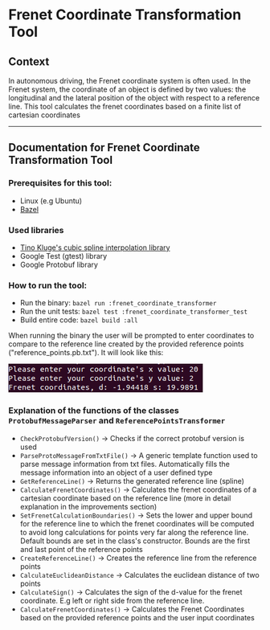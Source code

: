 # Frenet Coordinate Transformation Tool

## Context

In autonomous driving, the Frenet coordinate system is often used. In the Frenet system, the coordinate of an object is defined by two values: the longitudinal and the lateral position of the object with respect to a reference line. This tool calculates the frenet coordinates based on a finite list of cartesian coordinates

---

## Documentation for Frenet Coordinate Transformation Tool

### Prerequisites for this tool:

- Linux (e.g Ubuntu)
- [Bazel](https://bazel.build/)

### Used libraries

- [Tino Kluge's cubic spline interpolation library](https://kluge.in-chemnitz.de/opensource/spline/)
- Google Test (gtest) library
- Google Protobuf library

### How to run the tool:

- Run the binary: ```bazel run :frenet_coordinate_transformer```
- Run the unit tests: ```bazel test :frenet_coordinate_transformer_test```
- Build entire code: ```bazel build :all```

When running the binary the user will be prompted to enter coordinates to compare to the reference line created by the provided reference points ("reference_points.pb.txt"). It will look like this:

![](images/complete_tool_run.png)

### Explanation of the functions of the classes ```ProtobufMessageParser``` and ```ReferencePointsTransformer```

- ```CheckProtobufVersion()``` -> Checks if the correct protobuf version is used
- ```ParseProtoMessageFromTxtFile()``` -> A generic template function used to parse message information from txt files. Automatically fills the message information into an object of a user defined type
- ```GetReferenceLine()``` -> Returns the generated reference line (spline)
- ```CalculateFrenetCoordinates()``` -> Calculates the frenet coordinates of a cartesian coordinate based on the reference line (more in detail explanation in the improvements section)
- ```SetFrenetCalculationBoundaries()``` -> Sets the lower and upper bound for the reference line to which the frenet coordinates will be computed to avoid long calculations for points very far along the reference line. Default bounds are set in the class's constructor. Bounds are the first and last point of the reference points
- ```CreateReferenceLine()``` -> Creates the reference line from the reference points
- ```CalculateEuclideanDistance``` -> Calculates the euclidean distance of two points
- ```CalculateSign()``` -> Calculates the sign of the d-value for the frenet coordinate. E.g left or right side from the reference line.
- ```CalculateFrenetCoordinates()``` -> Calculates the Frenet Coordinates based on the provided reference points and the user input coordinates
